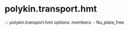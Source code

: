 # polykin.transport.hmt

::: polykin.transport.hmt
    options:
        members:
            - Nu_plate_free
